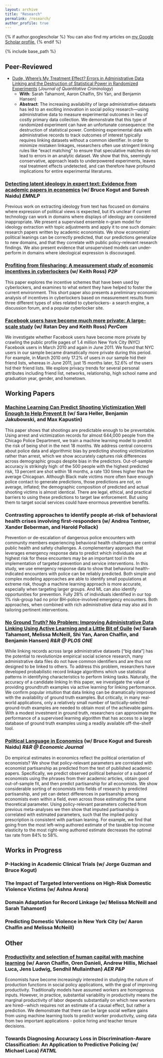 ```yaml
---
layout: archive
title: "Research"
permalink: /research/
author_profile: true
---
```


{% if author.googlescholar %}
  You can also find my articles on <u><a href="{{author.googlescholar}}">my Google Scholar profile</a>.</u>
{% endif %}

{% include base_path %}



## Peer-Reviewed
- [Dude, Where’s My Treatment Effect? Errors in Administrative Data Linking and the Destruction of Statistical Power in Randomized Experiments](https://link.springer.com/article/10.1007/s10940-020-09461-x) (*Journal of Quantitative Criminology*)
  - **With**: Sarah Tahamont, Aaron Chalfin, Shi Yan, and Benjamin Hansen)
  - **Abstract**: The increasing availability of large administrative datasets has led to an exciting innovation in social policy research—using administrative data to measure experimental outcomes in lieu of costly primary data collection. We demonstrate that this type of randomized experiment can have an unfortunate consequence: the destruction of statistical power. Combining experimental data with administrative records to track outcomes of interest typically requires linking datasets without a common identifier. In order to minimize mistaken linkages, researchers often use stringent linking rules like “exact matching” to ensure that speculative matches do not lead to errors in an analytic dataset. We show that this, seemingly conservative, approach leads to underpowered experiments, leaves real treatment effects undetected, and can therefore have profound implications for entire experimental literatures.

### [Detecting latent ideology in expert text: Evidence from academic papers in economics](https://aclanthology.org/D14-1191.pdf) (w/ Bruce Kogut and Suresh Naidu) *EMNLP*
Previous work on extracting ideology from text has focused on domains where expression of political views is expected, but it’s unclear if current technology can work in domains where displays of ideology are considered inappropriate. We present a supervised ensemble n-gram model for ideology extraction with topic adjustments and apply it to one such domain: research papers written by academic economists. We show economists’ political leanings can be correctly predicted, that our predictions generalize to new domains, and that they correlate with public policy-relevant research findings. We also present evidence that unsupervised models can under-perform in domains where ideological expression is discouraged.
 

###  [Profiting from filesharing: A measurement study of economic incentives in cyberlockers](https://ieeexplore.ieee.org/abstract/document/6335811/) (w/ Keith Ross) *P2P*
This paper explores the incentive schemes that have been used by cyberlockers, and examines to what extent they have helped to foster the current environment. This short paper also presents a preliminary economic analysis of incentives in cyberlockers based on measurement results from three different types of sites related to cyberlockers- a search engine, a discussion forum, and a popular cyberlocker site.


### [Facebook users have become much more private: A large-scale study](https://ieeexplore.ieee.org/iel5/6192378/6197445/06197508.pdf) (w/ Ratan Dey and Keith Ross) *PerCom*
We investigate whether Facebook users have become more private by crawling the public profile pages of 1.4 million New York City (NYC) Facebook users in March 2010 and again in June 2011. We found that NYC users in our sample became dramatically more private during this period. For example, in March 2010 only 17.2% of users in our sample hid their friend lists, whereas in June 2011, just 15 months later, 52.6% of the users hid their friend lists. We explore privacy trends for several personal attributes including friend list, networks, relationship, high school name and graduation year, gender, and hometown.


## Working Papers

###  [Machine Learning Can Predict Shooting Victimization Well Enough to Help Prevent It](https://www.nber.org/papers/w30170) (w/ Sara Heller, Benjamin Jakubowski, and Max Kapustin)
This paper shows that shootings are predictable enough to be preventable. Using arrest and victimization records for almost 644,000 people from the Chicago Police Department, we train a machine learning model to predict the risk of being shot in the next 18 months. We address central concerns about police data and algorithmic bias by predicting shooting victimization rather than arrest, which we show accurately captures risk differences across demographic groups despite bias in the predictors. Out-of-sample accuracy is strikingly high: of the 500 people with the highest predicted risk, 13 percent are shot within 18 months, a rate 130 times higher than the average Chicagoan. Although Black male victims more often have enough police contact to generate predictions, those predictions are not, on average, inflated; the demographic composition of predicted and actual shooting victims is almost identical. There are legal, ethical, and practical barriers to using these predictions to target law enforcement. But using them to target social services could have enormous preventive benefits.

###  Contrasting approaches to identify people at-risk of behavioral health  crises involving first-responders (w/ Andrea Tentner, Xander Beberman, and Harold Pollack)
Prevention or de-escalation of dangerous police encounters with community members experiencing behavioral health challenges are central public health and safety challenges. A complementary approach that leverages emergency response data to predict which individuals are at highest risk for these encounters may be an important tool in the implementation of targeted prevention and service interventions. In this study, we use emergency response data to show that behavioral health-indicated encounters with police can be reliably predicted. Both simple and complex modeling approaches are able to identify small populations at extreme risk, though a machine learning approach is more accurate, especially when targeting larger groups. And ML can also identify opportunities for prevention. Fully 28% of individuals identified in our top 1% risk-group had no prior BH-police-involved emergency encounters. Both approaches, when combined with rich administrative data may also aid in tailoring pertinent interventions.

###  [No Ground Truth? No Problem: Improving Administrative Data Linking Using Active Learning and a Little Bit of Guile](http://achalfin.weebly.com/uploads/8/5/4/8/8548116/a_little_bit_of_guile.pdf) (w/ Sarah Tahamont, Melissa McNeill, Shi Yan, Aaron Chalfin, and Benjamin Hansen) *R&R @ PLOS ONE*
While linking records across large administrative datasets [“big data”] has the potential to revolutionize empirical social science research, many administrative data files do not have common identifiers and are thus not designed to be linked to others. To address this problem, researchers have developed probabilistic record linkage algorithms which use statistical patterns in identifying characteristics to perform linking tasks. Naturally, the accuracy of a candidate linking  In this paper, we investigate the value of providing groundtruth examples via active learning for linking performance. We confirm popular intuition that data linking can be dramatically improved with the availability of ground truth examples. But critically, in many real-world applications, only a relatively small number of tactically-selected ground-truth examples are needed to obtain most of the achievable gains. With a modest investment in ground truth, researchers can approximate the performance of a supervised learning algorithm that has access to a large database of ground truth examples using a readily available off-the-shelf tool.

###  [Political Language in Economics](https://papers.ssrn.com/sol3/papers.cfm?abstract_id=2535453) (w/ Bruce Kogut and Suresh Naidu) *R&R @ Economic Journal*
Do empirical estimates in economics reflect the political orientation of economists? We show that policy-relevant parameters are correlated with economist partisanship as predicted from the text of published academic papers. Specifically, we predict observed political behavior of a subset of economists using the phrases from their academic articles, obtain good out-of-sample fit, and then predict partisanship for all economists. We show considerable sorting of economists into fields of research by predicted partisanship, and yet can detect differences in partisanship among economists even within a field, even across those estimating the same theoretical parameter. Using policy-relevant parameters collected from previous meta-analyses we then show that imputed partisanship is correlated with estimated parameters, such that the implied policy prescription is consistent with partisan leaning. For example, we find that going from the most left-wing authored estimate of the taxable top income elasticity to the most right-wing authored estimate decreases the optimal tax rate from 84% to 58%.


## Works in Progress
###  P-Hacking in Academic Clinical Trials (w/ Jorge Guzman and Bruce Kogut)

###  The Impact of Targeted Interventions on High-Risk Domestic Violence Victims (w/ Ashna Arora)
 
###  Domain Adaptation for Record Linkage (w/ Melissa McNeill and Sarah Tahamont)

###  Predicting Domestic Violence in New York City (w/ Aaron Chalfin and Melissa McNeill)

## Other
### [Productivity and selection of human capital with machine learning](https://www.aeaweb.org/articles?id=10.1257/aer.p20161029) (w/ Aaron Chalfin, Oren Danieli, Andrew Hillis, Michael Luca, Jens Ludwig, Sendhil Mullainthan) *AER P&P*
Economists have become increasingly interested in studying the nature of production functions in social policy applications, with the goal of improving productivity. Traditionally models have assumed workers are homogenous inputs. However, in practice, substantial variability in productivity means the marginal productivity of labor depends substantially on which new workers are hired--which requires not an estimate of a causal effect, but rather a prediction. We demonstrate that there can be large social welfare gains from using machine learning tools to predict worker productivity, using data from two important applications - police hiring and teacher tenure decisions.

### Towards Diagnosing Accuracy Loss in Discrimination-Aware Classification: An Application to Predictive Policing (w/ Michael Luca) *FATML*